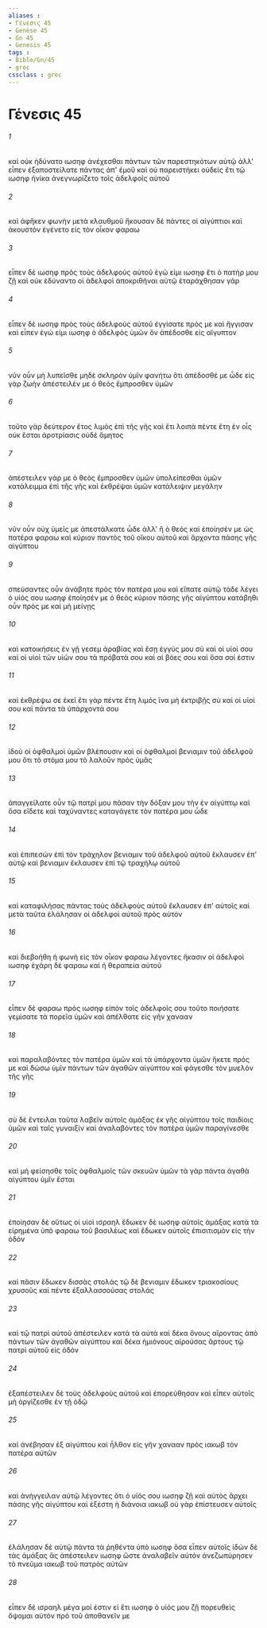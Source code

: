 ```yaml
---
aliases : 
- Γένεσις 45
- Genèse 45
- Gn 45
- Genesis 45
tags : 
- Bible/Gn/45
- grec
cssclass : grec
---
```


# Γένεσις 45

###### 1
καὶ οὐκ ἠδύνατο ιωσηφ ἀνέχεσθαι πάντων τῶν παρεστηκότων αὐτῷ ἀλλ' εἶπεν ἐξαποστείλατε πάντας ἀπ' ἐμοῦ καὶ οὐ παρειστήκει οὐδεὶς ἔτι τῷ ιωσηφ ἡνίκα ἀνεγνωρίζετο τοῖς ἀδελφοῖς αὐτοῦ
###### 2
καὶ ἀφῆκεν φωνὴν μετὰ κλαυθμοῦ ἤκουσαν δὲ πάντες οἱ αἰγύπτιοι καὶ ἀκουστὸν ἐγένετο εἰς τὸν οἶκον φαραω
###### 3
εἶπεν δὲ ιωσηφ πρὸς τοὺς ἀδελφοὺς αὐτοῦ ἐγώ εἰμι ιωσηφ ἔτι ὁ πατήρ μου ζῇ καὶ οὐκ ἐδύναντο οἱ ἀδελφοὶ ἀποκριθῆναι αὐτῷ ἐταράχθησαν γάρ
###### 4
εἶπεν δὲ ιωσηφ πρὸς τοὺς ἀδελφοὺς αὐτοῦ ἐγγίσατε πρός με καὶ ἤγγισαν καὶ εἶπεν ἐγώ εἰμι ιωσηφ ὁ ἀδελφὸς ὑμῶν ὃν ἀπέδοσθε εἰς αἴγυπτον
###### 5
νῦν οὖν μὴ λυπεῖσθε μηδὲ σκληρὸν ὑμῖν φανήτω ὅτι ἀπέδοσθέ με ὧδε εἰς γὰρ ζωὴν ἀπέστειλέν με ὁ θεὸς ἔμπροσθεν ὑμῶν
###### 6
τοῦτο γὰρ δεύτερον ἔτος λιμὸς ἐπὶ τῆς γῆς καὶ ἔτι λοιπὰ πέντε ἔτη ἐν οἷς οὐκ ἔσται ἀροτρίασις οὐδὲ ἄμητος
###### 7
ἀπέστειλεν γάρ με ὁ θεὸς ἔμπροσθεν ὑμῶν ὑπολείπεσθαι ὑμῶν κατάλειμμα ἐπὶ τῆς γῆς καὶ ἐκθρέψαι ὑμῶν κατάλειψιν μεγάλην
###### 8
νῦν οὖν οὐχ ὑμεῖς με ἀπεστάλκατε ὧδε ἀλλ' ἢ ὁ θεός καὶ ἐποίησέν με ὡς πατέρα φαραω καὶ κύριον παντὸς τοῦ οἴκου αὐτοῦ καὶ ἄρχοντα πάσης γῆς αἰγύπτου
###### 9
σπεύσαντες οὖν ἀνάβητε πρὸς τὸν πατέρα μου καὶ εἴπατε αὐτῷ τάδε λέγει ὁ υἱός σου ιωσηφ ἐποίησέν με ὁ θεὸς κύριον πάσης γῆς αἰγύπτου κατάβηθι οὖν πρός με καὶ μὴ μείνῃς
###### 10
καὶ κατοικήσεις ἐν γῇ γεσεμ ἀραβίας καὶ ἔσῃ ἐγγύς μου σὺ καὶ οἱ υἱοί σου καὶ οἱ υἱοὶ τῶν υἱῶν σου τὰ πρόβατά σου καὶ αἱ βόες σου καὶ ὅσα σοί ἐστιν
###### 11
καὶ ἐκθρέψω σε ἐκεῖ ἔτι γὰρ πέντε ἔτη λιμός ἵνα μὴ ἐκτριβῇς σὺ καὶ οἱ υἱοί σου καὶ πάντα τὰ ὑπάρχοντά σου
###### 12
ἰδοὺ οἱ ὀφθαλμοὶ ὑμῶν βλέπουσιν καὶ οἱ ὀφθαλμοὶ βενιαμιν τοῦ ἀδελφοῦ μου ὅτι τὸ στόμα μου τὸ λαλοῦν πρὸς ὑμᾶς
###### 13
ἀπαγγείλατε οὖν τῷ πατρί μου πᾶσαν τὴν δόξαν μου τὴν ἐν αἰγύπτῳ καὶ ὅσα εἴδετε καὶ ταχύναντες καταγάγετε τὸν πατέρα μου ὧδε
###### 14
καὶ ἐπιπεσὼν ἐπὶ τὸν τράχηλον βενιαμιν τοῦ ἀδελφοῦ αὐτοῦ ἔκλαυσεν ἐπ' αὐτῷ καὶ βενιαμιν ἔκλαυσεν ἐπὶ τῷ τραχήλῳ αὐτοῦ
###### 15
καὶ καταφιλήσας πάντας τοὺς ἀδελφοὺς αὐτοῦ ἔκλαυσεν ἐπ' αὐτοῖς καὶ μετὰ ταῦτα ἐλάλησαν οἱ ἀδελφοὶ αὐτοῦ πρὸς αὐτόν
###### 16
καὶ διεβοήθη ἡ φωνὴ εἰς τὸν οἶκον φαραω λέγοντες ἥκασιν οἱ ἀδελφοὶ ιωσηφ ἐχάρη δὲ φαραω καὶ ἡ θεραπεία αὐτοῦ
###### 17
εἶπεν δὲ φαραω πρὸς ιωσηφ εἰπὸν τοῖς ἀδελφοῖς σου τοῦτο ποιήσατε γεμίσατε τὰ πορεῖα ὑμῶν καὶ ἀπέλθατε εἰς γῆν χανααν
###### 18
καὶ παραλαβόντες τὸν πατέρα ὑμῶν καὶ τὰ ὑπάρχοντα ὑμῶν ἥκετε πρός με καὶ δώσω ὑμῖν πάντων τῶν ἀγαθῶν αἰγύπτου καὶ φάγεσθε τὸν μυελὸν τῆς γῆς
###### 19
σὺ δὲ ἔντειλαι ταῦτα λαβεῖν αὐτοῖς ἁμάξας ἐκ γῆς αἰγύπτου τοῖς παιδίοις ὑμῶν καὶ ταῖς γυναιξίν καὶ ἀναλαβόντες τὸν πατέρα ὑμῶν παραγίνεσθε
###### 20
καὶ μὴ φείσησθε τοῖς ὀφθαλμοῖς τῶν σκευῶν ὑμῶν τὰ γὰρ πάντα ἀγαθὰ αἰγύπτου ὑμῖν ἔσται
###### 21
ἐποίησαν δὲ οὕτως οἱ υἱοὶ ισραηλ ἔδωκεν δὲ ιωσηφ αὐτοῖς ἁμάξας κατὰ τὰ εἰρημένα ὑπὸ φαραω τοῦ βασιλέως καὶ ἔδωκεν αὐτοῖς ἐπισιτισμὸν εἰς τὴν ὁδόν
###### 22
καὶ πᾶσιν ἔδωκεν δισσὰς στολάς τῷ δὲ βενιαμιν ἔδωκεν τριακοσίους χρυσοῦς καὶ πέντε ἐξαλλασσούσας στολάς
###### 23
καὶ τῷ πατρὶ αὐτοῦ ἀπέστειλεν κατὰ τὰ αὐτὰ καὶ δέκα ὄνους αἴροντας ἀπὸ πάντων τῶν ἀγαθῶν αἰγύπτου καὶ δέκα ἡμιόνους αἰρούσας ἄρτους τῷ πατρὶ αὐτοῦ εἰς ὁδόν
###### 24
ἐξαπέστειλεν δὲ τοὺς ἀδελφοὺς αὐτοῦ καὶ ἐπορεύθησαν καὶ εἶπεν αὐτοῖς μὴ ὀργίζεσθε ἐν τῇ ὁδῷ
###### 25
καὶ ἀνέβησαν ἐξ αἰγύπτου καὶ ἦλθον εἰς γῆν χανααν πρὸς ιακωβ τὸν πατέρα αὐτῶν
###### 26
καὶ ἀνήγγειλαν αὐτῷ λέγοντες ὅτι ὁ υἱός σου ιωσηφ ζῇ καὶ αὐτὸς ἄρχει πάσης γῆς αἰγύπτου καὶ ἐξέστη ἡ διάνοια ιακωβ οὐ γὰρ ἐπίστευσεν αὐτοῖς
###### 27
ἐλάλησαν δὲ αὐτῷ πάντα τὰ ῥηθέντα ὑπὸ ιωσηφ ὅσα εἶπεν αὐτοῖς ἰδὼν δὲ τὰς ἁμάξας ἃς ἀπέστειλεν ιωσηφ ὥστε ἀναλαβεῖν αὐτόν ἀνεζωπύρησεν τὸ πνεῦμα ιακωβ τοῦ πατρὸς αὐτῶν
###### 28
εἶπεν δὲ ισραηλ μέγα μοί ἐστιν εἰ ἔτι ιωσηφ ὁ υἱός μου ζῇ πορευθεὶς ὄψομαι αὐτὸν πρὸ τοῦ ἀποθανεῖν με
